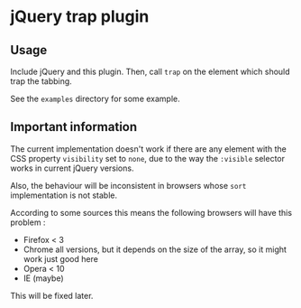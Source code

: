 jQuery trap plugin
=====
Usage
----
Include jQuery and this plugin. Then, call `trap` on the element 
which should trap the tabbing.

See the `examples` directory for some example.

Important information
----
The current implementation doesn't work if there are any element with
the CSS property `visibility` set to `none`, due to the way the
`:visible` selector works in current jQuery versions.

Also, the behaviour will be inconsistent in browsers whose `sort`
implementation is not stable.

According to some sources
this means the following browsers will have this problem :

* Firefox < 3
* Chrome all versions, but it depends on the size of the array, so it might work just good here
* Opera < 10
* IE (maybe)

This will be fixed later.

